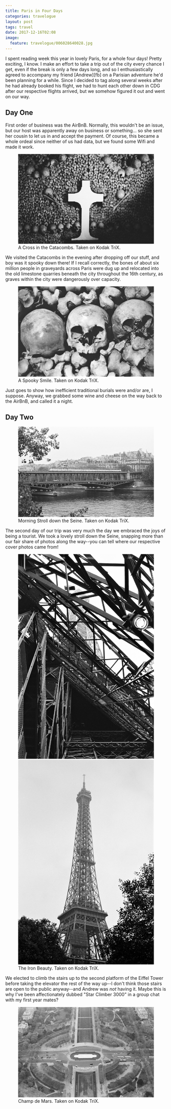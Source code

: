 ```yaml
---
title: Paris in Four Days
categories: travelogue
layout: post
tags: travel
date: 2017-12-16T02:08
image:
  feature: travelogue/006028640028.jpg
---
```


I spent reading week this year in lovely Paris, for a whole four days! Pretty exciting, I know. I make an effort to take a trip out of the city every chance I get, even if the break is only a few days long, and so I enthusiastically agreed to accompany my friend [Andrew][fb] on a Parisian adventure he'd been planning for a while. Since I decided to tag along several weeks after he had already booked his flight, we had to hunt each other down in CDG after our respective flights arrived, but we somehow figured it out and went on our way.

## Day One

First order of business was the AirBnB. Normally, this wouldn't be an issue, but our host was apparently away on business or something... so she sent her cousin to let us in and accept the payment. Of course, this became a whole ordeal since neither of us had data, but we found some Wifi and made it work.

<figure>
	<img src="/images/travelogue/paris-in-four-days/000062820024.jpg" alt="image">
	<figcaption>A Cross in the Catacombs. Taken on Kodak TriX.</figcaption>
</figure>

We visited the Catacombs in the evening after dropping off our stuff, and boy was it spooky down there! If I recall correctly, the bones of about six million people in graveyards across Paris were dug up and relocated into the old limestone quarries beneath the city throughout the 16th century, as graves within the city were dangerously over capacity.

<figure>
	<img src="/images/travelogue/paris-in-four-days/000062820023.jpg" alt="image">
	<figcaption>A Spooky Smile. Taken on Kodak TriX.</figcaption>
</figure>

Just goes to show how inefficient traditional burials were and/or are, I suppose. Anyway, we grabbed some wine and cheese on the way back to the AirBnB, and called it a night.

## Day Two

<figure>
	<img src="/images/travelogue/paris-in-four-days/000062820015.jpg" alt="image">
	<figcaption>Morning Stroll down the Seine. Taken on Kodak TriX.</figcaption>
</figure>

The second day of our trip was very much the day we embraced the joys of being a tourist. We took a lovely stroll down the Seine, snapping more than our fair share of photos along the way--you can tell where our respective cover photos came from!

<figure class="half">
  <img src="/images/travelogue/paris-in-four-days/000062820009.jpg" alt="image">
  <img src="/images/travelogue/paris-in-four-days/000062820013.jpg" alt="image">
	<figcaption>The Iron Beauty. Taken on Kodak TriX.</figcaption>
</figure>

We elected to climb the stairs up to the second platform of the Eiffel Tower before taking the elevator the rest of the way up--I don't think those stairs are open to the public anyway--and Andrew was _not_ having it. Maybe this is why I've been affectionately dubbed "Star Climber 3000" in a group chat with my first year mates?

<figure>
	<img src="/images/travelogue/paris-in-four-days/000062820002.jpg" alt="image">
	<figcaption>Champ de Mars. Taken on Kodak TriX.</figcaption>
</figure>
